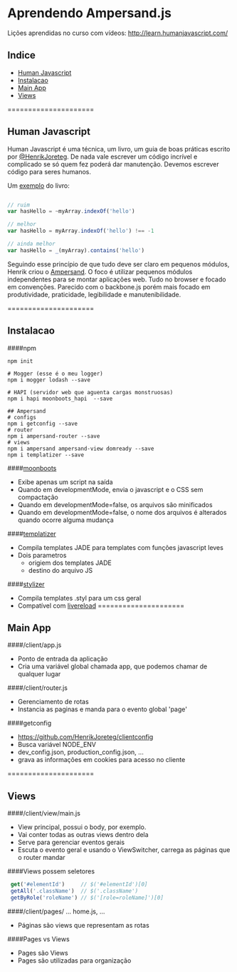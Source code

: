 Aprendendo Ampersand.js
=======================
Lições aprendidas no curso com vídeos: http://learn.humanjavascript.com/


## Indice
* [Human Javascript](#human-javascript)
* [Instalacao](#instalacao)
* [Main App](#main-app)
* [Views](#views)


=====================
## Human Javascript

Human Javascript é uma técnica, um livro, um guia de boas práticas escrito por [@HenrikJoreteg](https://twitter.com/henrikjoreteg). De nada vale escrever um código incrível e complicado se só quem fez poderá dar manutenção. Devemos escrever código para seres humanos.

Um [exemplo](http://read.humanjavascript.com/ch03-code-for-humans.html) do livro:
```javascript

// ruim
var hasHello = ~myArray.indexOf('hello')

// melhor
var hasHello = myArray.indexOf('hello') !== -1

// ainda melhor
var hasHello = _(myArray).contains('hello')
```

Seguindo esse princípio de que tudo deve ser claro em pequenos módulos, Henrik criou o [Ampersand](http://ampersandjs.com/). O foco é utilizar pequenos módulos independentes para se montar aplicações web. Tudo no browser e focado em convenções. Parecido com o backbone.js porém mais focado em produtividade, praticidade, legibilidade e manutenibilidade.

=====================
## Instalacao
####npm
```shell
npm init

# Mogger (esse é o meu logger)
npm i mogger lodash --save

# HAPI (servidor web que aguenta cargas monstruosas)
npm i hapi moonboots_hapi  --save

## Ampersand
# configs
npm i getconfig --save
# router
npm i ampersand-router --save
# views
npm i ampersand ampersand-view domready --save
npm i templatizer --save
```

####[moonboots](https://github.com/HenrikJoreteg/moonboots)
 - Exibe apenas um script na saída
 - Quando em developmentMode, envia o javascript e o CSS sem compactação
 - Quando em developmentMode=false, os arquivos são minificados
 - Quando em developmentMode=false, o nome dos arquivos é alterados quando ocorre alguma mudança

####[templatizer](https://github.com/HenrikJoreteg/templatizer)
 - Compila templates JADE para templates com funções javascript leves
 - Dois parametros
     + origiem dos templates JADE
     + destino do arquivo JS

####[stylizer](https://github.com/HenrikJoreteg/templatizer)
 - Compila templates .styl para um css geral
 - Compatível com [livereload](https://chrome.google.com/webstore/detail/livereload/jnihajbhpnppcggbcgedagnkighmdlei/related) 
=====================
## Main App

####/client/app.js
 - Ponto de entrada da aplicação
 - Cria uma variável global chamada app, que podemos chamar de qualquer lugar

####/client/router.js
 - Gerenciamento de rotas
 - Instancia as paginas e manda para o evento global 'page'

####getconfig
 - https://github.com/HenrikJoreteg/clientconfig
 - Busca variável NODE_ENV
 - dev_config.json, production_config.json, ...
 - grava as informações em cookies para acesso no cliente






=====================
## Views

####/client/view/main.js
 - View principal, possui o body, por exemplo.
 - Vai conter todas as outras views dentro dela
 - Serve para gerenciar eventos gerais
 - Escuta o evento geral e usando o ViewSwitcher, carrega as páginas que o router mandar

####Views possem seletores
```javascript
 get('#elementId')     // $('#elementId')[0]
 getAll('.className')  // $('.className')
 getByRole('roleName') // $('[role=roleName]')[0]
```

####/client/pages/ ... home.js, ...
 - Páginas são views que representam as rotas

####Pages vs Views
 - Pages são Views
 - Pages são utilizadas para organização

